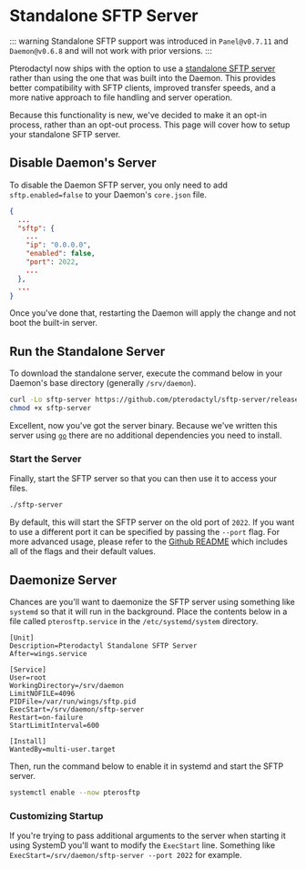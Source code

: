# Standalone SFTP Server

::: warning
Standalone SFTP support was introduced in `Panel@v0.7.11` and `Daemon@v0.6.8` and will not work with prior versions.
:::

Pterodactyl now ships with the option to use a [standalone SFTP server](https://github.com/pterodactyl/sftp-server)
rather than using the one that was built into the Daemon. This provides better compatibility with SFTP clients, improved
transfer speeds, and a more native approach to file handling and server operation.

Because this functionality is new, we've decided to make it an opt-in process, rather than an opt-out process. This page
will cover how to setup your standalone SFTP server.

## Disable Daemon's Server
To disable the Daemon SFTP server, you only need to add `sftp.enabled=false` to your Daemon's `core.json` file.

```json
{
  ...
  "sftp": {
    ...
    "ip": "0.0.0.0",
    "enabled": false,
    "port": 2022,
    ...
  },
  ...
}
```

Once you've done that, restarting the Daemon will apply the change and not boot the built-in server.

## Run the Standalone Server
To download the standalone server, execute the command below in your Daemon's base directory (generally `/srv/daemon`).

``` sh
curl -Lo sftp-server https://github.com/pterodactyl/sftp-server/releases/download/v1.0.4/sftp-server
chmod +x sftp-server
```

Excellent, now you've got the server binary. Because we've written this server using [`go`](https://golang.org) there
are no additional dependencies you need to install.

### Start the Server
Finally, start the SFTP server so that you can then use it to access your files.

``` sh
./sftp-server
```

By default, this will start the SFTP server on the old port of `2022`. If you want to use a different port it can be
specified by passing the `--port` flag. For more advanced usage, please refer to the [Github README](https://github.com/pterodactyl/sftp-server#running)
which includes all of the flags and their default values.

## Daemonize Server
Chances are you'll want to daemonize the SFTP server using something like `systemd` so that it will run in the
background. Place the contents below in a file called `pterosftp.service` in the `/etc/systemd/system` directory.

``` text
[Unit]
Description=Pterodactyl Standalone SFTP Server
After=wings.service

[Service]
User=root
WorkingDirectory=/srv/daemon
LimitNOFILE=4096
PIDFile=/var/run/wings/sftp.pid
ExecStart=/srv/daemon/sftp-server
Restart=on-failure
StartLimitInterval=600

[Install]
WantedBy=multi-user.target
```

Then, run the command below to enable it in systemd and start the SFTP server.

``` bash
systemctl enable --now pterosftp
```

### Customizing Startup
If you're trying to pass additional arguments to the server when starting it using SystemD you'll want to modify
the `ExecStart` line. Something like `ExecStart=/srv/daemon/sftp-server --port 2022` for example.
